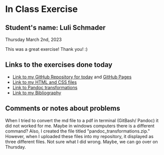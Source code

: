 # In Class Exercise
## Student's name: Luli Schmader 
Thursday March 2nd, 2023 


This was a great exercise! Thank you! :)

## Links to the exercises done today 

- [Link to my GitHub Repository for today](lulischmader/DHExercise) and [GitHub Pages](https://lulischmader.github.io/DHExercise/)
- [Link to my HTML and CSS files](file:///C:/Users/Luli/Documents/DHPracticum/exercise2.html) 
- [Link to Pandoc transformations](file:///C:/Users/Luli/Documents/DHPracticum/pandoc_transformations.zip/5.exercise3.html)
- [Link to my Bibliography](file:///C:/Users/Luli/Documents/DHPracticum/biblipgraphy.html)

## Comments or notes about problems 

When I tried to convert the md file to a pdf in terminal (GitBash/ Pandoc) it did not worked for me. Maybe in windows computers there is a different command?
Also, I created the file titled "pandoc_transformations.zip." However, when I uploaded these files into my repository, it displayed as three different files. Not sure what I did wrong. Maybe, we can go over on Thursday.
